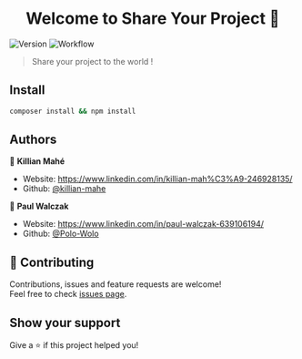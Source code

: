 <h1 align="center">Welcome to Share Your Project 👋</h1>
<p>
  <img alt="Version" src="https://img.shields.io/badge/version-0.3-green.svg?cacheSeconds=2592000" />
  <img alt="Workflow" src="https://github.com/killian-mahe/shareyourproject/workflows/Laravel/badge.svg" />
</p>

> Share your project to the world !

## Install

```sh
composer install && npm install
```

## Authors

👤 **Killian Mahé**

* Website: https://www.linkedin.com/in/killian-mah%C3%A9-246928135/
* Github: [@killian-mahe](https://github.com/killian-mahe)

👤 **Paul Walczak**

* Website: https://www.linkedin.com/in/paul-walczak-639106194/
* Github: [@Polo-Wolo](https://github.com/Polo-Wolo)

## 🤝 Contributing

Contributions, issues and feature requests are welcome!<br />Feel free to check [issues page](https://github.com/killian-mahe/shareyourproject/issues). 

## Show your support

Give a ⭐️ if this project helped you!
